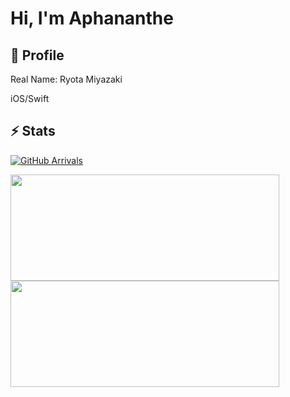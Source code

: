 # Hi, I'm Aphananthe


## 👤 Profile

Real Name: Ryota Miyazaki<br>

iOS/Swift<br>


## ⚡️ Stats

[![GitHub Arrivals](https://komarev.com/ghpvc/?username=aphananthe42)](https://github.com/aphananthe42)

<a href="https://github.com/aphananthe42">
  <img 
    align="left"
    width="430px"
    height="170px" 
    src="https://github-readme-stats.vercel.app/api?username=aphananthe42&show_icons=true&count_private=true&theme=tokyonight" 
  />
</a>

<a href="https://github.com/aphananthe42">
  <img 
    align="left"
    width="430px"
    height="170px"
    src="https://github-readme-stats.vercel.app/api/top-langs/?username=aphananthe42&hide=ruby&layout=compact&theme=tokyonight"
  />
</a>
